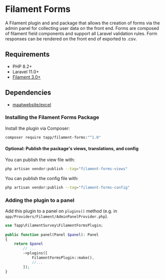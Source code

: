 # Filament Forms

A Filament plugin and and package that allows the creation of forms via the admin panel for collecting user data on the front end. Forms are composed of filament field components and support all Laravel validation rules. Form responses can be rendered on the front end of exported to .csv.

## Requirements
- PHP 8.2+
- Laravel 11.0+
- [Filament 3.0+](https://github.com/laravel-filament/filament)

## Dependencies
- [maatwebsite/excel](https://github.com/SpartnerNL/Laravel-Excel)

### Installing the Filament Forms Package

Install the plugin via Composer:

```bash
composer require tapp/filament-forms:"^1.0"
```

#### Optional: Publish the package's views, translations, and config

You can publish the view file with:

```bash
php artisan vendor:publish --tag="filament-forms-views"
```

You can publish the config file with:

```bash
php artisan vendor:publish --tag="filament-forms-config"
```

### Adding the plugin to a panel

Add this plugin to a panel on `plugins()` method (e.g. in `app/Providers/Filament/AdminPanelProvider.php`).

```php
use Tapp\FilamentSurvey\FilamentFormsPlugin;
 
public function panel(Panel $panel): Panel
{
    return $panel
        // ...
        ->plugins([
            FilamentFormsPlugin::make(),
            //...
        ]);
}
```
